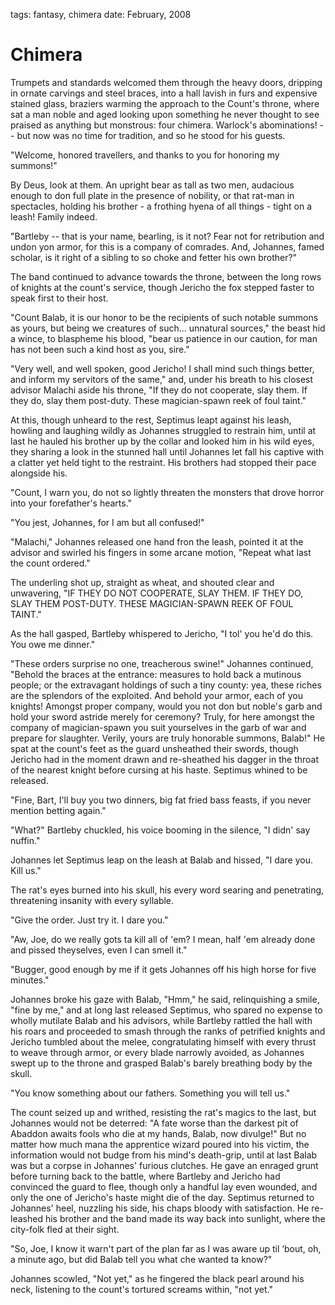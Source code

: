 tags: fantasy, chimera
date: February, 2008

# Chimera

Trumpets and standards welcomed them through the heavy doors, dripping in ornate carvings and steel braces, into a hall lavish in furs and expensive stained glass, braziers warming the approach to the Count's throne, where sat a man noble and aged looking upon something he never thought to see praised as anything but monstrous: four chimera. Warlock's abominations! -- but now was no time for tradition, and so he stood for his guests.

"Welcome, honored travellers, and thanks to you for honoring my summons!"

By Deus, look at them. An upright bear as tall as two men, audacious enough to don full plate in the presence of nobility, or that rat-man in spectacles, holding his brother - a frothing hyena of all things - tight on a leash! Family indeed.

"Bartleby -- that is your name, bearling, is it not? Fear not for retribution and undon yon armor, for this is a company of comrades. And, Johannes, famed scholar, is it right of a sibling to so choke and fetter his own brother?"

The band continued to advance towards the throne, between the long rows of knights at the count's service, though Jericho the fox stepped faster to speak first to their host.

"Count Balab, it is our honor to be the recipients of such notable summons as yours, but being we creatures of such... unnatural sources," the beast hid a wince, to blaspheme his blood, "bear us patience in our caution, for man has not been such a kind host as you, sire."

"Very well, and well spoken, good Jericho! I shall mind such things better, and inform my servitors of the same," and, under his breath to his closest advisor Malachi aside his throne, "If they do not cooperate, slay them. If they do, slay them post-duty. These magician-spawn reek of foul taint."

At this, though unheard to the rest, Septimus leapt against his leash, howling and laughing wildly as Johannes struggled to restrain him, until at last he hauled his brother up by the collar and looked him in his wild eyes, they sharing a look in the stunned hall until Johannes let fall his captive with a clatter yet held tight to the restraint. His brothers had stopped their pace alongside his.

"Count, I warn you, do not so lightly threaten the monsters that drove horror into your forefather's hearts."

"You jest, Johannes, for I am but all confused!"

"Malachi," Johannes released one hand fron the leash, pointed it at the advisor and swirled his fingers in some arcane motion, "Repeat what last the count ordered."

The underling shot up, straight as wheat, and shouted clear and unwavering, "IF THEY DO NOT COOPERATE, SLAY THEM. IF THEY DO, SLAY THEM POST-DUTY. THESE MAGICIAN-SPAWN REEK OF FOUL TAINT."

As the hall gasped, Bartleby whispered to Jericho, "I tol' you he'd do this. You owe me dinner."

"These orders surprise no one, treacherous swine!" Johannes continued, "Behold the braces at the entrance: measures to hold back a mutinous people; or the extravagant holdings of such a tiny county: yea, these riches are the splendors of the exploited. And behold your armor, each of you knights! Amongst proper company, would you not don but noble's garb and hold your sword astride merely for ceremony? Truly, for here amongst the company of magician-spawn you suit yourselves in the garb of war and prepare for slaughter. Verily, yours are truly honorable summons, Balab!" He spat at the count's feet as the guard unsheathed their swords, though Jericho had in the moment drawn and re-sheathed his dagger in the throat of the nearest knight before cursing at his haste. Septimus whined to be released.

"Fine, Bart, I'll buy you two dinners, big fat fried bass feasts, if you never mention betting again."

"What?" Bartleby chuckled, his voice booming in the silence, "I didn' say nuffin."

Johannes let Septimus leap on the leash at Balab and hissed, "I dare you. Kill us."

The rat's eyes burned into his skull, his every word searing and penetrating, threatening insanity with every syllable.

"Give the order. Just try it. I dare you."

"Aw, Joe, do we really gots ta kill all of 'em? I mean, half 'em already done and pissed theyselves, even I can smell it."

"Bugger, good enough by me if it gets Johannes off his high horse for five minutes."

Johannes broke his gaze with Balab, "Hmm," he said, relinquishing a smile, "fine by me," and at long last released Septimus, who spared no expense to wholly mutilate Balab and his advisors, while Bartleby rattled the hall with his roars and proceeded to smash through the ranks of petrified knights and Jericho tumbled about the melee, congratulating himself with every thrust to weave through armor, or every blade narrowly avoided, as Johannes swept up to the throne and grasped Balab's barely breathing body by the skull.

"You know something about our fathers. Something you will tell us."

The count seized up and writhed, resisting the rat's magics to the last, but Johannes would not be deterred: "A fate worse than the darkest pit of Abaddon awaits fools who die at my hands, Balab, now divulge!" But no matter how much mana the apprentice wizard poured into his victim, the information would not budge from his mind's death-grip, until at last Balab was but a corpse in Johannes' furious clutches. He gave an enraged grunt before turning back to the battle, where Bartleby and Jericho had convinced the guard to flee, though only a handful lay even wounded, and only the one of Jericho's haste might die of the day. Septimus returned to Johannes' heel, nuzzling his side, his chaps bloody with satisfaction. He re-leashed his brother and the band made its way back into sunlight, where the city-folk fled at their sight.

"So, Joe, I know it warn't part of the plan far as I was aware up til ‘bout, oh, a minute ago, but did Balab tell you what che wanted ta know?"

Johannes scowled, "Not yet," as he fingered the black pearl around his neck, listening to the count's tortured screams within, "not yet."